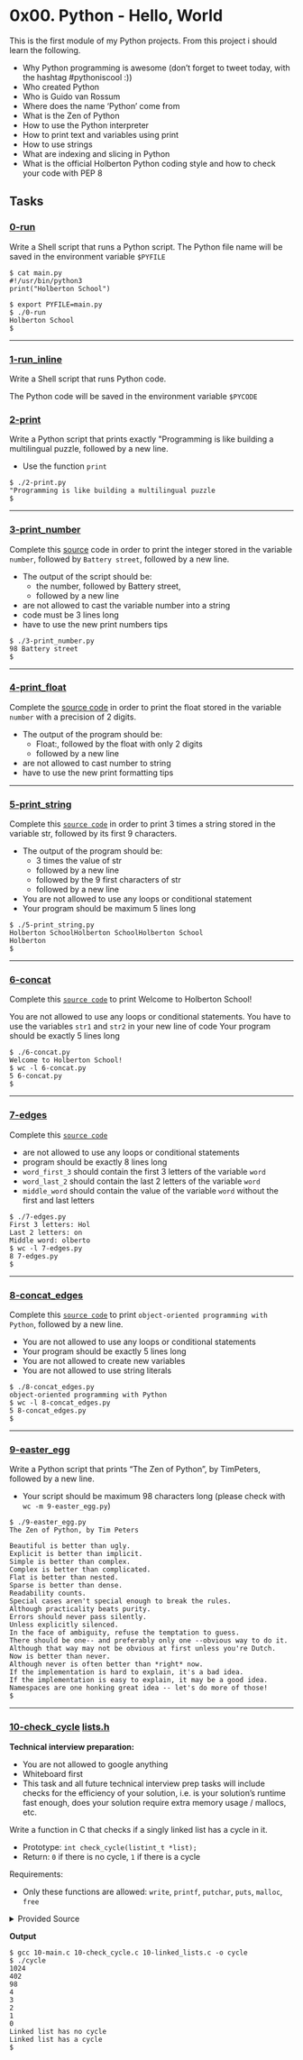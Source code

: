 # 0x00. Python - Hello, World

This is the first module of my Python projects. From this project i should learn the following.

* Why Python programming is awesome (don’t forget to tweet today, with the hashtag #pythoniscool :))
* Who created Python
* Who is Guido van Rossum
* Where does the name ‘Python’ come from
* What is the Zen of Python
* How to use the Python interpreter
* How to print text and variables using print
* How to use strings
* What are indexing and slicing in Python
* What is the official Holberton Python coding style and how to check your code with PEP 8

## Tasks


### [0-run](./0-run)

Write a Shell script that runs a Python script.
The Python file name will be saved in the environment variable `$PYFILE`

```
$ cat main.py 
#!/usr/bin/python3
print("Holberton School")

$ export PYFILE=main.py
$ ./0-run
Holberton School
$ 
```
---
### [1-run_inline](./1-run_inline)


Write a Shell script that runs Python code.

The Python code will be saved in the environment variable `$PYCODE`



### [2-print](2-print.py)


Write a Python script that prints exactly "Programming is like building a multilingual puzzle, followed by a new line.
* Use the function `print`

```
$ ./2-print.py
"Programming is like building a multilingual puzzle
$
```
---

### [3-print_number](3-print_number.py)


Complete this [source](https://github.com/holbertonschool/0x00.py/blob/master/3-print_number.py) code in order to print the integer stored in the variable `number`, followed by `Battery street`, followed by a new line.

* The output of the script should be:
  * the number, followed by Battery street,
  * followed by a new line
* are not allowed to cast the variable number into a string
* code must be 3 lines long
* have to use the new print numbers tips

```
$ ./3-print_number.py
98 Battery street
$ 
```
---

### [4-print_float](4-print_float.py)


Complete the [source code](https://github.com/holbertonschool/0x00.py/blob/master/4-print_float.py) in order to print the float stored in the variable `number` with a precision of 2 digits.

* The output of the program should be:
  * Float:, followed by the float with only 2 digits
  * followed by a new line
* are not allowed to cast number to string
* have to use the new print formatting tips

---

### [5-print_string](5-print_string.py)


Complete this [`source code`](https://github.com/holbertonschool/0x00.py/blob/master/5-print_string.py) in order to print 3 times a string stored in the variable str, followed by its first 9 characters.

* The output of the program should be:
  * 3 times the value of str
  * followed by a new line
  * followed by the 9 first characters of str
  * followed by a new line
* You are not allowed to use any loops or conditional statement
* Your program should be maximum 5 lines long

```
$ ./5-print_string.py
Holberton SchoolHolberton SchoolHolberton School
Holberton
$ 
```

---

### [6-concat](6-concat.py)


Complete this [`source code`](https://github.com/holbertonschool/0x00.py/blob/master/6-concat.py) to print Welcome to Holberton School!

You are not allowed to use any loops or conditional statements.
You have to use the variables `str1` and `str2` in your new line of code
Your program should be exactly 5 lines long

```
$ ./6-concat.py
Welcome to Holberton School!
$ wc -l 6-concat.py
5 6-concat.py
$ 
```

---

### [7-edges](7-edges.py)


Complete this [`source code`](https://github.com/holbertonschool/0x00.py/blob/master/7-edges.py)


* are not allowed to use any loops or conditional statements
* program should be exactly 8 lines long
* `word_first_3` should contain the first 3 letters of the variable `word`
* `word_last_2` should contain the last 2 letters of the variable `word`
* `middle_word` should contain the value of the variable `word` without the first and last letters

```
$ ./7-edges.py
First 3 letters: Hol
Last 2 letters: on
Middle word: olberto
$ wc -l 7-edges.py
8 7-edges.py
$ 

```

---

### [8-concat_edges](8-concat_edges.py)


Complete this [`source code`](https://github.com/holbertonschool/0x00.py/blob/master/8-concat_edges.py) to print `object-oriented programming with Python`, followed by a new line.

* You are not allowed to use any loops or conditional statements
* Your program should be exactly 5 lines long
* You are not allowed to create new variables
* You are not allowed to use string literals

```
$ ./8-concat_edges.py
object-oriented programming with Python
$ wc -l 8-concat_edges.py
5 8-concat_edges.py
$ 
```

---

### [9-easter_egg](9-easter_egg.py)


Write a Python script that prints “The Zen of Python”, by TimPeters, followed by a new line.

* Your script should be maximum 98 characters long (please check with `wc -m 9-easter_egg.py`)

```
$ ./9-easter_egg.py
The Zen of Python, by Tim Peters

Beautiful is better than ugly.
Explicit is better than implicit.
Simple is better than complex.
Complex is better than complicated.
Flat is better than nested.
Sparse is better than dense.
Readability counts.
Special cases aren't special enough to break the rules.
Although practicality beats purity.
Errors should never pass silently.
Unless explicitly silenced.
In the face of ambiguity, refuse the temptation to guess.
There should be one-- and preferably only one --obvious way to do it.
Although that way may not be obvious at first unless you're Dutch.
Now is better than never.
Although never is often better than *right* now.
If the implementation is hard to explain, it's a bad idea.
If the implementation is easy to explain, it may be a good idea.
Namespaces are one honking great idea -- let's do more of those!
$ 
```

---

### [10-check_cycle](10-check_cycle.c) [lists.h](lists.h)
**Technical interview preparation:**

* You are not allowed to google anything
* Whiteboard first
* This task and all future technical interview prep tasks will include checks for the efficiency of your solution, i.e. is your solution’s runtime fast enough, does your solution require extra memory usage / mallocs, etc.


Write a function in C that checks if a singly linked list has a cycle in it.

* Prototype: `int check_cycle(listint_t *list);`
* Return: `0` if there is no cycle, `1` if there is a cycle

Requirements:
* Only these functions are allowed: `write`, `printf`, `putchar`, `puts`, `malloc`, `free`


<details>
<summary>Provided Source</summary>

**list.h**

```C
#ifndef LISTS_H
#define LISTS_H

#include <stdlib.h>

/**
 * struct listint_s - singly linked list
 * @n: integer
 * @next: points to the next node
 *
 * Description: singly linked list node structure
 * for Holberton project
 */
typedef struct listint_s
{
    int n;
    struct listint_s *next;
} listint_t;

size_t print_listint(const listint_t *h);
listint_t *add_nodeint(listint_t **head, const int n);
void free_listint(listint_t *head);
int check_cycle(listint_t *list);

#endif /* LISTS_H */

```

**10-linked_lists.c**

```C
#include <stdio.h>
#include <stdlib.h>
#include "lists.h"

/**
 * print_listint - prints all elements of a listint_t list
 * @h: pointer to head of list
 * Return: number of nodes
 */
size_t print_listint(const listint_t *h)
{
    const listint_t *current;
    unsigned int n; /* number of nodes */

    current = h;
    n = 0;
    while (current != NULL)
    {
        printf("%i\n", current->n);
        current = current->next;
        n++;
    }

    return (n);
}

/**
 * add_nodeint - adds a new node at the beginning of a listint_t list
 * @head: pointer to a pointer of the start of the list
 * @n: integer to be included in node
 * Return: address of the new element or NULL if it fails
 */
listint_t *add_nodeint(listint_t **head, const int n)
{
    listint_t *new;

    new = malloc(sizeof(listint_t));
    if (new == NULL)
        return (NULL);

    new->n = n;
    new->next = *head;
    *head = new;

    return (new);
}

/**
 * free_listint - frees a listint_t list
 * @head: pointer to list to be freed
 * Return: void
 */
void free_listint(listint_t *head)
{
    listint_t *current;

    while (head != NULL)
    {
        current = head;
        head = head->next;
        free(current);
    }
}
```

**10-main.c**

```C
#include <stdlib.h>
#include <string.h>
#include <stdio.h>
#include "lists.h"

/**
 * main - check the code for Holberton School students.
 *
 * Return: Always 0.
 */
int main(void)
{
    listint_t *head;
    listint_t *current;
    listint_t *temp;
    int i;

    head = NULL;
    add_nodeint(&head, 0);
    add_nodeint(&head, 1);
    add_nodeint(&head, 2);
    add_nodeint(&head, 3);
    add_nodeint(&head, 4);
    add_nodeint(&head, 98);
    add_nodeint(&head, 402);
    add_nodeint(&head, 1024);
    print_listint(head);

    if (check_cycle(head) == 0)
        printf("Linked list has no cycle\n");
    else if (check_cycle(head) == 1)
        printf("Linked list has a cycle\n");

    current = head;
    for (i = 0; i < 4; i++)
        current = current->next;
    temp = current->next;
    current->next = head;

    if (check_cycle(head) == 0)
        printf("Linked list has no cycle\n");
    else if (check_cycle(head) == 1)
        printf("Linked list has a cycle\n");

    current = head;
    for (i = 0; i < 4; i++)
        current = current->next;
    current->next = temp;

    free_listint(head);

    return (0);
}
```

</details>


**Output** 

```
$ gcc 10-main.c 10-check_cycle.c 10-linked_lists.c -o cycle
$ ./cycle 
1024
402
98
4
3
2
1
0
Linked list has no cycle
Linked list has a cycle
$
```


